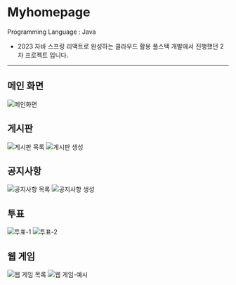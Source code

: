 # **Myhomepage**

Programming Language : Java

* 2023 자바 스프링 리액트로 완성하는 클라우드 활용 풀스택 개발에서 진행했던 2차 프로젝트 입니다.

---

## 메인 화면

![메인화면](figs/메인.png)

## 게시판

![게시판 목록](figs/게시판목록.png)
![게시판 생성](figs/게시판생성.png)

## 공지사항

![공지사항 목록](figs/공지사항목록.png)
![공지사항 생성](figs/공지사항생성.png)

## 투표

![투표-1](figs/투표1.png)
![투표-2](figs/투표2.png)

## 웹 게임
![웹 게임 목록](figs/웹게임.png)
![웹 게임-예시](figs/웹게임2048.png)
